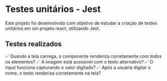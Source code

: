 # Testes unitários - Jest

Este projeto foi desenvolvido com objetivo de estudar a criação de testes unitários em um projeto react, utilizando Jest.

## Testes realizados

✅ Quando a tela carrega, o componente renderiza corretamente com todos os elementos?
✅ A imagem está acessível com o texto alternativo?
✅ O input funciona capturando o valor digitado?
✅ Após a usuária digitar o nome, o texto renderiza corretamente na tela?


